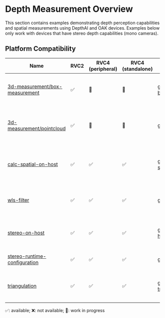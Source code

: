 # Depth Measurement Overview

This section contains examples demonstrating depth perception capabilities and spatial measurements using DepthAI and OAK devices. Examples below only work with devices that have stereo depth capabilities (mono cameras).

## Platform Compatibility

| Name                                                              | RVC2 | RVC4 (peripheral) | RVC4 (standalone) | DepthAIv2                                                                                                    | Notes                                                                |
| ----------------------------------------------------------------- | ---- | ----------------- | ----------------- | ------------------------------------------------------------------------------------------------------------ | -------------------------------------------------------------------- |
| [3d-measurement/box-measurement](3d-measurement/box-measurement/) | ✅   | 🚧                | 🚧                | [gen2-box_measurement](https://github.com/luxonis/oak-examples/tree/master/gen2-box_measurement)             | Example measuring box dimensions using depth information             |
| [3d-measurement/pointcloud](3d-measurement/pointcloud/)           | ✅   | 🚧                | 🚧                | [gen2-pointcloud](https://github.com/luxonis/oak-examples/tree/master/gen2-pointcloud)                       | Demonstration of 3D point cloud generation from depth data           |
| [calc-spatial-on-host](calc-spatial-on-host/)                     | ✅   | ✅                | ✅                | [gen2-calc-spatials-on-host](https://github.com/luxonis/oak-examples/tree/master/gen2-calc-spatials-on-host) | Example showing spatial calculations performed on host               |
| [wls-filter](wls-filter/)                                         | ✅   | ✅                | ✅                | [gen2-wls-filter](https://github.com/luxonis/oak-examples/tree/master/gen2-wls-filter)                       | Implementation of Weighted Least Squares filter for depth refinement |
| [stereo-on-host](stereo-on-host/)                                 | ✅   | ✅                | ✅                | [gen2-stereo-on-host](https://github.com/luxonis/oak-examples/tree/master/gen2-stereo-on-host)               | Example performing stereo depth calculations on host                 |
| [stereo-runtime-configuration](stereo-runtime-configuration/)     | ✅   | ✅                | ✅                | [gen2-qt-gui](https://github.com/luxonis/oak-examples/tree/master/gen2-qt-gui)                               | Stereo depth configuration during runtime                            |
| [triangulation](triangulation/)                                   | ✅   | ✅                | ✅                | [gen2-triangulation](https://github.com/luxonis/oak-examples/tree/master/gen2-triangulation)                 | Demonstration of 3D position calculation using triangulation         |

✅: available; ❌: not available; 🚧: work in progress
